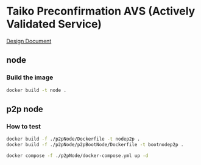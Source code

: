 # Taiko Preconfirmation AVS (Actively Validated Service)
[Design Document](https://github.com/NethermindEth/Taiko-Preconf-AVS/blob/master/Docs/design-doc.md)


## node

### Build the image

```sh
docker build -t node .
```

## p2p node

### How to test
```sh
docker build -f ./p2pNode/Dockerfile -t nodep2p .
docker build -f ./p2pNode/p2pBootNode/Dockerfile -t bootnodep2p .

docker compose -f ./p2pNode/docker-compose.yml up -d
```